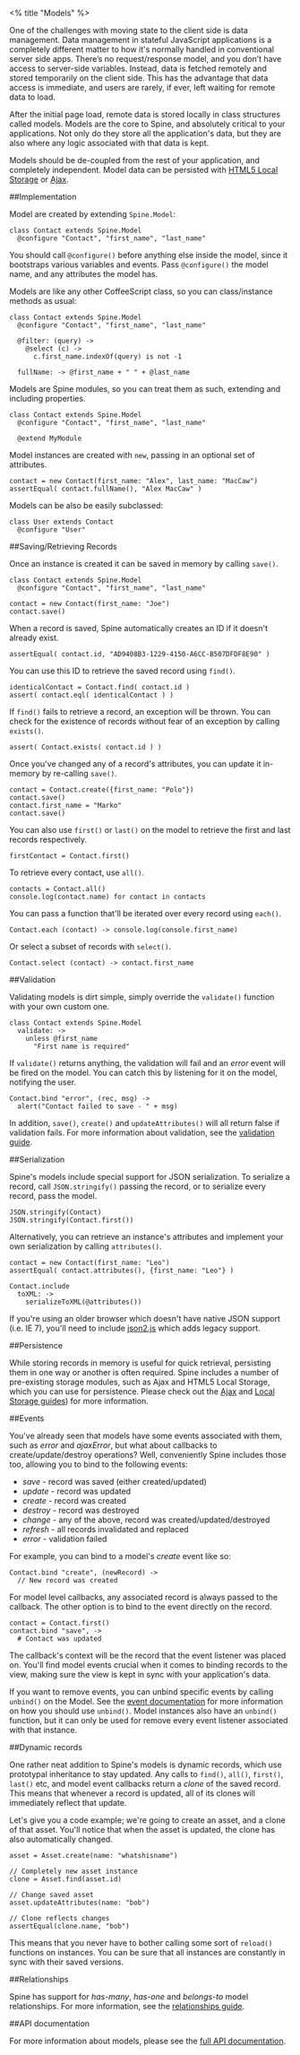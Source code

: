 <% title "Models" %>

One of the challenges with moving state to the client side is data management. Data management in stateful JavaScript applications is a completely different matter to how it's normally handled in conventional server side apps. There’s no request/response model, and you don’t have access to server-side variables. Instead, data is fetched remotely and stored temporarily on the client side. This has the advantage that data access is immediate, and users are rarely, if ever, left waiting for remote data to load. 

After the initial page load, remote data is stored locally in class structures called models. Models are the core to Spine, and absolutely critical to your applications. Not only do they store all the application's data, but they are also where any logic associated with that data is kept. 

Models should be de-coupled from the rest of your application, and completely independent. Model data can be persisted with [HTML5 Local Storage](<%= docs_path("models_local") %>) or [Ajax](<%= docs_path("models_ajax") %>).

##Implementation

Model are created by extending `Spine.Model`:

    class Contact extends Spine.Model
      @configure "Contact", "first_name", "last_name"
      
You should call `@configure()` before anything else inside the model, since it bootstraps various variables and events. Pass `@configure()` the model name, and any attributes the model has. 

Models are like any other CoffeeScript class, so you can class/instance methods as usual:

    class Contact extends Spine.Model
      @configure "Contact", "first_name", "last_name"
      
      @filter: (query) -> 
        @select (c) -> 
          c.first_name.indexOf(query) is not -1
      
      fullName: -> @first_name + " " + @last_name
      
Models are Spine modules, so you can treat them as such, extending and including properties.
    
    class Contact extends Spine.Model
      @configure "Contact", "first_name", "last_name"
    
      @extend MyModule
    
Model instances are created with `new`, passing in an optional set of attributes.

    contact = new Contact(first_name: "Alex", last_name: "MacCaw")
    assertEqual( contact.fullName(), "Alex MacCaw" )
    
Models can be also be easily subclassed:

    class User extends Contact
      @configure "User"
    
##Saving/Retrieving Records

Once an instance is created it can be saved in memory by calling `save()`.

    class Contact extends Spine.Model
      @configure "Contact", "first_name", "last_name"
      
    contact = new Contact(first_name: "Joe")
    contact.save()
    
When a record is saved, Spine automatically creates an ID if it doesn't already exist.

    assertEqual( contact.id, "AD9408B3-1229-4150-A6CC-B507DFDF8E90" )
    
You can use this ID to retrieve the saved record using `find()`.

    identicalContact = Contact.find( contact.id )
    assert( contact.eql( identicalContact ) )
    
If `find()` fails to retrieve a record, an exception will be thrown. You can check for the existence of records without fear of an exception by calling `exists()`.

    assert( Contact.exists( contact.id ) )
    
Once you've changed any of a record's attributes, you can update it in-memory by re-calling `save()`.

    contact = Contact.create({first_name: "Polo"})
    contact.save()
    contact.first_name = "Marko"
    contact.save()
    
You can also use `first()` or `last()` on the model to retrieve the first and last records respectively.

    firstContact = Contact.first()
    
To retrieve every contact, use `all()`.

    contacts = Contact.all()
    console.log(contact.name) for contact in contacts

You can pass a function that'll be iterated over every record using `each()`.

    Contact.each (contact) -> console.log(console.first_name)
    
Or select a subset of records with `select()`.

    Contact.select (contact) -> contact.first_name
    
##Validation

Validating models is dirt simple, simply override the `validate()` function with your own custom one.

    class Contact extends Spine.Model
      validate: ->
        unless @first_name
          "First name is required"

If `validate()` returns anything, the validation will fail and an *error* event will be fired on the model. You can catch this by listening for it on the model, notifying the user.
    
    Contact.bind "error", (rec, msg) ->
      alert("Contact failed to save - " + msg)
    
In addition, `save()`, `create()` and `updateAttributes()` will all return false if validation fails. For more information about validation, see the [validation guide](<%= docs_path("models_validation") %>).

##Serialization

Spine's models include special support for JSON serialization. To serialize a record, call `JSON.stringify()` passing the record, or to serialize every record, pass the model.

    JSON.stringify(Contact)
    JSON.stringify(Contact.first())
    
Alternatively, you can retrieve an instance's attributes and implement your own serialization by calling `attributes()`.

    contact = new Contact(first_name: "Leo")
    assertEqual( contact.attributes(), {first_name: "Leo"} )
    
    Contact.include
      toXML: ->
        serializeToXML(@attributes())
    
If you're using an older browser which doesn't have native JSON support (i.e. IE 7), you'll need to include [json2.js](https://github.com/douglascrockford/JSON-js/blob/master/json2.js) which adds legacy support. 

##Persistence

While storing records in memory is useful for quick retrieval, persisting them in one way or another is often required. Spine includes a number of pre-existing storage modules, such as Ajax and HTML5 Local Storage, which you can use for persistence. Please check out the [Ajax](<%= docs_path("models_ajax") %>) and [Local Storage guides](<%= docs_path("models_local") %>)) for more information. 

##Events

You've already seen that models have some events associated with them, such as *error* and *ajaxError*, but what about callbacks to create/update/destroy operations? Well, conveniently Spine includes those too, allowing you to bind to the following events:

* *save* - record was saved (either created/updated)
* *update* - record was updated
* *create* - record was created
* *destroy* - record was destroyed
* *change* - any of the above, record was created/updated/destroyed
* *refresh* - all records invalidated and replaced
* *error* - validation failed

For example, you can bind to a model's *create* event like so:

    Contact.bind "create", (newRecord) ->
      // New record was created
    
For model level callbacks, any associated record is always passed to the callback. The other option is to bind to the event directly on the record.

    contact = Contact.first()
    contact.bind "save", ->
      # Contact was updated
    
The callback's context will be the record that the event listener was placed on. You'll find model events crucial when it comes to binding records to the view, making sure the view is kept in sync with your application's data. 

If you want to remove events, you can unbind specific events by calling `unbind()` on the Model. See the [event documentation](<%= docs_path("events") %>) for more information on how you should use `unbind()`. Model instances also have an `unbind()` function, but it can only be used for remove every event listener associated with that instance. 

##Dynamic records

One rather neat addition to Spine's models is dynamic records, which use prototypal inheritance to stay updated. Any calls to `find()`, `all()`, `first()`, `last()` etc, and model event callbacks return a *clone* of the saved record. This means that whenever a record is updated, all of its clones will immediately reflect that update.

Let's give you a code example; we're going to create an asset, and a clone of that asset. You'll notice that when the asset is updated, the clone has also automatically changed. 

    asset = Asset.create(name: "whatshisname")
    
    // Completely new asset instance
    clone = Asset.find(asset.id)

    // Change saved asset
    asset.updateAttributes(name: "bob")
    
    // Clone reflects changes
    assertEqual(clone.name, "bob")
    
This means that you never have to bother calling some sort of `reload()` functions on instances. You can be sure that all instances are constantly in sync with their saved versions.

##Relationships

Spine has support for *has-many*, *has-one* and *belongs-to* model relationships. For more information, see the [relationships guide](<%= docs_path("models_relationship") %>).

##API documentation

For more information about models, please see the [full API documentation](<%= api_path("models") %>).